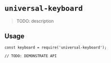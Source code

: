 # `universal-keyboard`

> TODO: description

## Usage

```
const keyboard = require('universal-keyboard');

// TODO: DEMONSTRATE API
```
